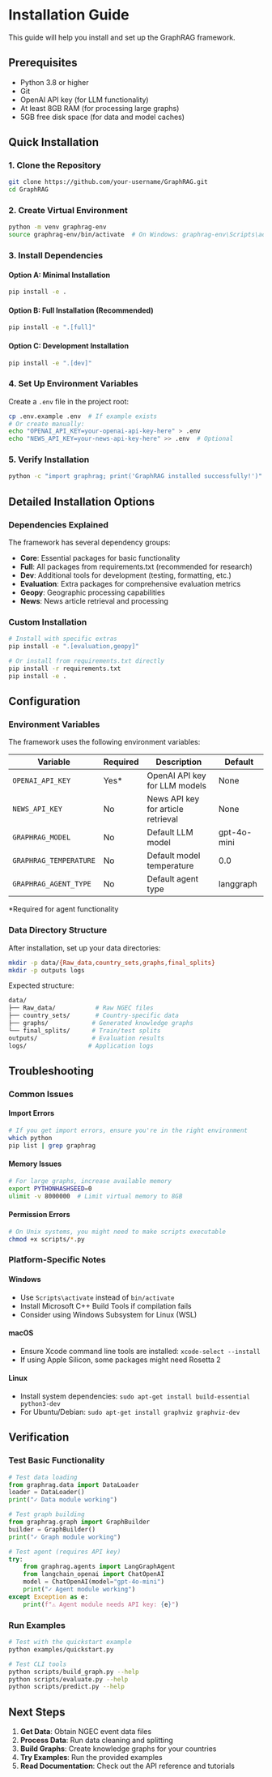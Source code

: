 # Installation Guide

This guide will help you install and set up the GraphRAG framework.

## Prerequisites

- Python 3.8 or higher
- Git
- OpenAI API key (for LLM functionality)
- At least 8GB RAM (for processing large graphs)
- 5GB free disk space (for data and model caches)

## Quick Installation

### 1. Clone the Repository

```bash
git clone https://github.com/your-username/GraphRAG.git
cd GraphRAG
```

### 2. Create Virtual Environment

```bash
python -m venv graphrag-env
source graphrag-env/bin/activate  # On Windows: graphrag-env\Scripts\activate
```

### 3. Install Dependencies

#### Option A: Minimal Installation

```bash
pip install -e .
```

#### Option B: Full Installation (Recommended)

```bash
pip install -e ".[full]"
```

#### Option C: Development Installation

```bash
pip install -e ".[dev]"
```

### 4. Set Up Environment Variables

Create a `.env` file in the project root:

```bash
cp .env.example .env  # If example exists
# Or create manually:
echo "OPENAI_API_KEY=your-openai-api-key-here" > .env
echo "NEWS_API_KEY=your-news-api-key-here" >> .env  # Optional
```

### 5. Verify Installation

```bash
python -c "import graphrag; print('GraphRAG installed successfully!')"
```

## Detailed Installation Options

### Dependencies Explained

The framework has several dependency groups:

- **Core**: Essential packages for basic functionality
- **Full**: All packages from requirements.txt (recommended for research)
- **Dev**: Additional tools for development (testing, formatting, etc.)
- **Evaluation**: Extra packages for comprehensive evaluation metrics
- **Geopy**: Geographic processing capabilities
- **News**: News article retrieval and processing

### Custom Installation

```bash
# Install with specific extras
pip install -e ".[evaluation,geopy]"

# Or install from requirements.txt directly
pip install -r requirements.txt
pip install -e .
```

## Configuration

### Environment Variables

The framework uses the following environment variables:

| Variable | Required | Description | Default |
|----------|----------|-------------|---------|
| `OPENAI_API_KEY` | Yes* | OpenAI API key for LLM models | None |
| `NEWS_API_KEY` | No | News API key for article retrieval | None |
| `GRAPHRAG_MODEL` | No | Default LLM model | gpt-4o-mini |
| `GRAPHRAG_TEMPERATURE` | No | Default model temperature | 0.0 |
| `GRAPHRAG_AGENT_TYPE` | No | Default agent type | langgraph |

*Required for agent functionality

### Data Directory Structure

After installation, set up your data directories:

```bash
mkdir -p data/{Raw_data,country_sets,graphs,final_splits}
mkdir -p outputs logs
```

Expected structure:

```bash
data/
├── Raw_data/           # Raw NGEC files
├── country_sets/       # Country-specific data
├── graphs/            # Generated knowledge graphs
└── final_splits/      # Train/test splits
outputs/               # Evaluation results
logs/                 # Application logs
```

## Troubleshooting

### Common Issues

#### Import Errors

```bash
# If you get import errors, ensure you're in the right environment
which python
pip list | grep graphrag
```

#### Memory Issues

```bash
# For large graphs, increase available memory
export PYTHONHASHSEED=0
ulimit -v 8000000  # Limit virtual memory to 8GB
```

#### Permission Errors

```bash
# On Unix systems, you might need to make scripts executable
chmod +x scripts/*.py
```

### Platform-Specific Notes

#### Windows

- Use `Scripts\activate` instead of `bin/activate`
- Install Microsoft C++ Build Tools if compilation fails
- Consider using Windows Subsystem for Linux (WSL)

#### macOS

- Ensure Xcode command line tools are installed: `xcode-select --install`
- If using Apple Silicon, some packages might need Rosetta 2

#### Linux

- Install system dependencies: `sudo apt-get install build-essential python3-dev`
- For Ubuntu/Debian: `sudo apt-get install graphviz graphviz-dev`

## Verification

### Test Basic Functionality

```python
# Test data loading
from graphrag.data import DataLoader
loader = DataLoader()
print("✓ Data module working")

# Test graph building
from graphrag.graph import GraphBuilder
builder = GraphBuilder()
print("✓ Graph module working")

# Test agent (requires API key)
try:
    from graphrag.agents import LangGraphAgent
    from langchain_openai import ChatOpenAI
    model = ChatOpenAI(model="gpt-4o-mini")
    print("✓ Agent module working")
except Exception as e:
    print(f"⚠ Agent module needs API key: {e}")
```

### Run Examples

```bash
# Test with the quickstart example
python examples/quickstart.py

# Test CLI tools
python scripts/build_graph.py --help
python scripts/evaluate.py --help
python scripts/predict.py --help
```

## Next Steps

1. **Get Data**: Obtain NGEC event data files
2. **Process Data**: Run data cleaning and splitting
3. **Build Graphs**: Create knowledge graphs for your countries
4. **Try Examples**: Run the provided examples
5. **Read Documentation**: Check out the API reference and tutorials
